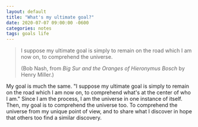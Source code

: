 ```yaml
---
layout: default
title: "What's my ultimate goal?"
date: 2020-07-07 09:00:00 -0600
categories: notes
tags: goals life
---
```




> I suppose my ultimate goal is simply to remain on the road which I am now on, to comprehend the universe.
>
> (Bob Nash, from *Big Sur and the Oranges of Hieronymus Bosch* by Henry Miller.)

My goal is much the same. "I suppose my ultimate goal is simply to remain on the road which I am now on, to comprehend what's at the center of who I am." Since I am the process, I am the universe in one instance of itself. Then, my goal is to comprehend the universe too. To comprehend the universe from my unique point of view, and to share what I discover in hope that others too find a similar discovery.

